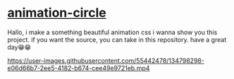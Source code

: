 # [animation-circle](rizkimaulana51.github.io)
Hallo, i make a something beautiful animation css
i wanna show you this project.
if you want the source, you can take in this repository.
have a great day😁😁



https://user-images.githubusercontent.com/55442478/134798298-e06d66b7-2ee5-4182-b674-cee49e9721eb.mp4

